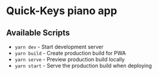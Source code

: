 # Quick-Keys piano app

## Available Scripts

- `yarn dev` - Start development server
- `yarn build` - Create production build for PWA
- `yarn serve` - Preview production build locally
- `yarn start` - Serve the production build when deploying
